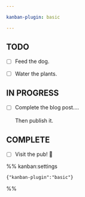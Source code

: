 ```yaml
---

kanban-plugin: basic

---
```


## TODO

- [ ] Feed the dog.
- [ ] Water the plants.


## IN PROGRESS

- [ ] Complete the blog post....<br><br>Then publish it.


## COMPLETE

- [ ] Visit the pub! :beer:




%% kanban:settings
```
{"kanban-plugin":"basic"}
```
%%